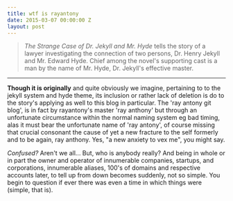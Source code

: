 ```yaml
---
title: wtf is rayantony
date: 2015-03-07 00:00:00 Z
layout: post
---
```


>*The Strange Case of Dr. Jekyll and Mr. Hyde* tells the story of a lawyer investigating the connection of two persons, Dr. Henry Jekyll and Mr. Edward Hyde. Chief among the novel's supporting cast is a man by the name of Mr. Hyde, Dr. Jekyll's effective master.

-----

**Though it is originally** and quite obviously we imagine, pertaining to to the jekyll system and hyde theme, its inclusion or rather lack of deletion is do to the story's applying as well to this blog in particular. The 'ray antony git blog', is in fact by rayantony's master 'ray anthony' but through an unfortunate circumstance within the normal naming system eg bad timing, alas it must bear the unfortunate name of 'ray antony', of course missing that crucial consonant the cause of yet a new fracture to the self formerly and to be again, ray anthony. Yes, "a new anxiety to vex me", you might say. 

*Confused?* Aren't we all... But, who is anybody really? And being in whole or in part the owner and operator of innumerable companies, startups, and corporations, innumerable aliases, 100's of domains and respective accounts later, to tell up from down becomes suddenly, not so simple. You begin to question if ever there was even a time in which things were (simple, that is).

